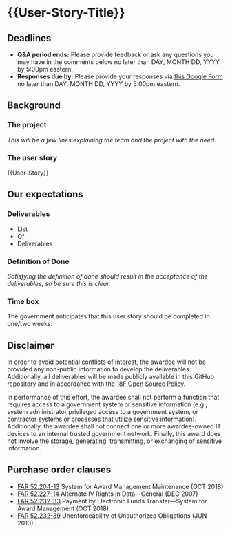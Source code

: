# {{User-Story-Title}}

## Deadlines

* **Q&A period ends:** Please provide feedback or ask any questions you may have in the comments below no later than DAY, MONTH DD, YYYY by 5:00pm eastern.
* **Responses due by:** Please provide your responses via [this Google Form](URL) no later than DAY, MONTH DD, YYYY by 5:00pm eastern.

## Background

### The project

_This will be a few lines explaining the team and the project with the need._

### The user story

{{User-Story}}

## Our expectations

### Deliverables

* List
* Of
* Deliverables

### Definition of Done

_Satisfying the definition of done should result in the acceptance of the deliverables, so be sure this is clear._

### Time box

The government anticipates that this user story should be completed in one/two weeks.

## Disclaimer

In order to avoid potential conflicts of interest, the awardee will not be provided any non-public information to develop the deliverables. Additionally, all deliverables will be made publicly available in this GitHub repository and in accordance with the [18F Open Source Policy](https://18f.gsa.gov/open-source-policy/).

In performance of this effort, the awardee shall not perform a function that requires access to a government system or sensitive information (e.g., system administrator privileged access to a government system, or contractor systems or processes that utilize sensitive information). Additionally, the awardee shall not connect one or more awardee-owned IT devices to an internal trusted government network. Finally, this award does not involve the storage, generating, transmitting, or exchanging of sensitive information.

## Purchase order clauses

* [FAR 52.204-13](https://www.acquisition.gov/content/52204-13-system-award-management-maintenance#i1064160) System for Award Management Maintenance (OCT 2018)
* [FAR 52.227-14](https://www.acquisition.gov/content/52227-14alternate-v#i1052520) Alternate IV Rights in Data—General (DEC 2007)
* [FAR 52.232-33](https://www.acquisition.gov/content/52232-33-payment-electronic-funds-transfer-system-award-management#i1050674) Payment by Electronic Funds Transfer—System for Award Management (OCT 2018)
* [FAR 52.232-39](https://www.acquisition.gov/content/52232-39-unenforceability-unauthorized-obligations#i1050840) Unenforceability of Unauthorized Obligations (JUN 2013)
